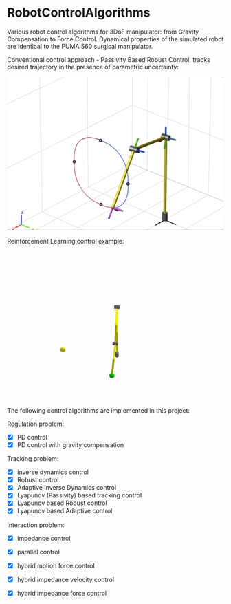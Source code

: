# RobotControlAlgorithms
Various robot control algorithms for 3DoF manipulator: from Gravity Compensation to Force Control. Dynamical properties of the simulated robot are identical to the PUMA 560 surgical manipulator.




Conventional control approach - Passivity Based Robust Control, tracks desired trajectory 
in the presence of parametric uncertainty:




 ![Passivity Based Robust Control](robust_passive.gif) 












Reinforcement Learning control example:




![Reinforcement Learning control](RL_control.gif) 



The following control algorithms are implemented in this project:  
  
Regulation problem:  
- [x] PD control
- [x] PD control with gravity compensation  

Tracking problem:  
- [x] inverse dynamics control
- [x] Robust control
- [x] Adaptive Inverse Dynamics control
- [x] Lyapunov (Passivity) based tracking control
- [x] Lyapunov based Robust control
- [x] Lyapunov based Adaptive control

Interaction problem:
- [x] impedance control
- [x] parallel control
- [x] hybrid motion force control
- [x] hybrid impedance velocity control
- [x] hybrid impedance force control






